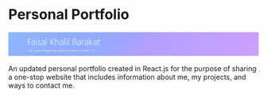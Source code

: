 # Personal Portfolio
![alt-text](portfolio-header.jpg)

An updated personal portfolio created in React.js for the purpose of sharing a one-stop website that includes information about me, my projects, and ways to contact me.

